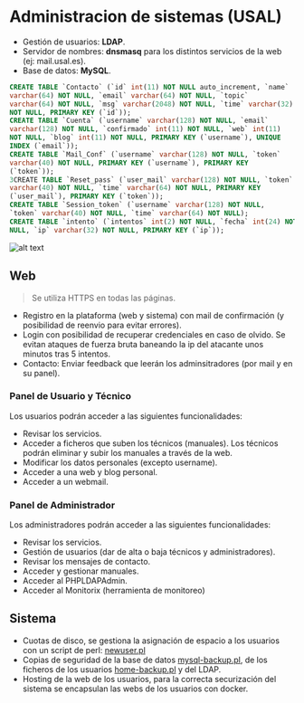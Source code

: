 # Administracion de sistemas (USAL)
- Gestión de usuarios: **LDAP**.
- Servidor de nombres: **dnsmasq** para los distintos servicios de la web (ej: mail.usal.es).
- Base de datos: **MySQL**.
```sql
CREATE TABLE `Contacto` (`id` int(11) NOT NULL auto_increment, `name`
varchar(64) NOT NULL, `email` varchar(64) NOT NULL, `topic`
varchar(64) NOT NULL, `msg` varchar(2048) NOT NULL, `time` varchar(32)
NOT NULL, PRIMARY KEY (`id`));
CREATE TABLE `Cuenta` (`username` varchar(128) NOT NULL, `email`
varchar(128) NOT NULL, `confirmado` int(11) NOT NULL, `web` int(11)
NOT NULL, `blog` int(11) NOT NULL, PRIMARY KEY (`username`), UNIQUE
INDEX (`email`));
CREATE TABLE `Mail_Conf` (`username` varchar(128) NOT NULL, `token`
varchar(40) NOT NULL, PRIMARY KEY (`username`), PRIMARY KEY
(`token`));
3CREATE TABLE `Reset_pass` (`user_mail` varchar(128) NOT NULL, `token`
varchar(40) NOT NULL, `time` varchar(64) NOT NULL, PRIMARY KEY
(`user_mail`), PRIMARY KEY (`token`));
CREATE TABLE `Session_token` (`username` varchar(128) NOT NULL,
`token` varchar(40) NOT NULL, `time` varchar(64) NOT NULL);
CREATE TABLE `intento` (`intentos` int(2) NOT NULL, `fecha` int(24) NOT
NULL, `ip` varchar(32) NOT NULL, PRIMARY KEY (`ip`));
```
![alt text](https://github.com/manulqwerty/Administracion-de-sistemas-USAL/blob/master/web/images/bd.jpg)
## Web
> Se utiliza HTTPS en todas las páginas.
- Registro en la plataforma (web y sistema) con mail de confirmación (y posibilidad de reenvio para evitar errores).
- Login con posibilidad de recuperar credenciales en caso de olvido. Se evitan ataques de fuerza bruta baneando la ip del atacante unos minutos tras 5 intentos.
- Contacto: Enviar feedback que leerán los adminsitradores (por mail y en su panel).
### Panel de Usuario y Técnico
Los usuarios podrán acceder a las siguientes funcionalidades:
- Revisar los servicios.
- Acceder a ficheros que suben los técnicos (manuales). Los técnicos podrán eliminar y subir los manuales a través de la web.
- Modificar los datos personales (excepto username).
- Acceder a una web y blog personal.
- Acceder a un webmail.
### Panel de Administrador
Los administradores podrán acceder a las siguientes funcionalidades:
- Revisar los servicios.
- Gestión de usuarios (dar de alta o baja técnicos y administradores).
- Revisar los mensajes de contacto.
- Acceder y gestionar manuales.
- Acceder al PHPLDAPAdmin.
- Acceder al Monitorix (herramienta de monitoreo)

## Sistema
- Cuotas de disco, se gestiona la asignación de espacio a los usuarios con un script de perl: [newuser.pl](https://github.com/manulqwerty/Administracion-de-sistemas-USAL/blob/master/scripts/newuser.pl)
- Copias de seguridad de la base de datos [mysql-backup.pl](https://github.com/manulqwerty/Administracion-de-sistemas-USAL/blob/master/scripts/mysql-backup.pl), de los ficheros de los usuarios [home-backup.pl](https://github.com/manulqwerty/Administracion-de-sistemas-USAL/blob/master/scripts/home-backup.pl) y del LDAP.
- Hosting de la web de los usuarios, para la correcta securización del sistema se encapsulan las webs de los usuarios con docker.

